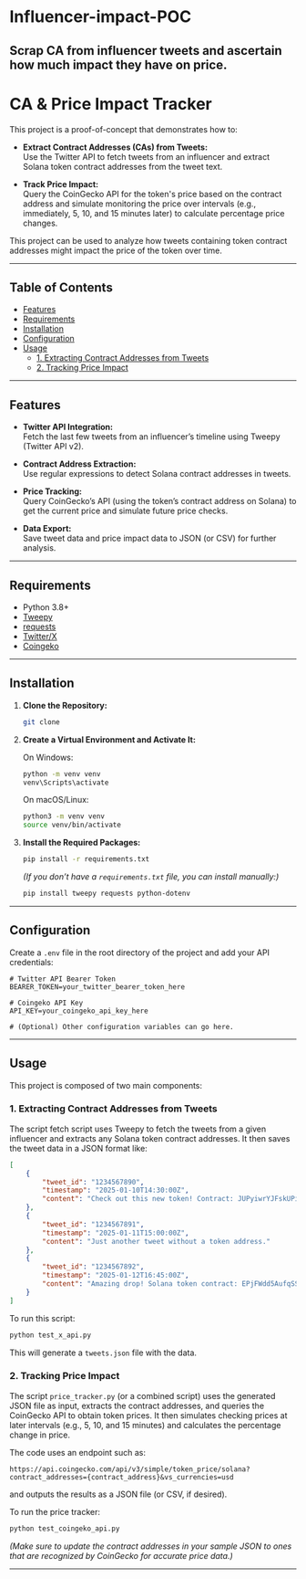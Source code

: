 # Influencer-impact-POC
Scrap CA from influencer tweets and ascertain how much impact they have on price. 
---

# CA & Price Impact Tracker

This project is a proof-of-concept that demonstrates how to:

- **Extract Contract Addresses (CAs) from Tweets:**  
  Use the Twitter API to fetch tweets from an influencer and extract Solana token contract addresses from the tweet text.

- **Track Price Impact:**  
  Query the CoinGecko API for the token's price based on the contract address and simulate monitoring the price over intervals (e.g., immediately, 5, 10, and 15 minutes later) to calculate percentage price changes.

This project can be used to analyze how tweets containing token contract addresses might impact the price of the token over time.

---

## Table of Contents

- [Features](#features)
- [Requirements](#requirements)
- [Installation](#installation)
- [Configuration](#configuration)
- [Usage](#usage)
  - [1. Extracting Contract Addresses from Tweets](#1-extracting-contract-addresses-from-tweets)
  - [2. Tracking Price Impact](#2-tracking-price-impact)


---

## Features

- **Twitter API Integration:**  
  Fetch the last few tweets from an influencer’s timeline using Tweepy (Twitter API v2).

- **Contract Address Extraction:**  
  Use regular expressions to detect Solana contract addresses in tweets.

- **Price Tracking:**  
  Query CoinGecko’s API (using the token’s contract address on Solana) to get the current price and simulate future price checks.

- **Data Export:**  
  Save tweet data and price impact data to JSON (or CSV) for further analysis.

---

## Requirements

- Python 3.8+
- [Tweepy](https://www.tweepy.org/)
- [requests](https://docs.python-requests.org/)
- [Twitter/X](https://developer.twitter.com/)
- [Coingeko](https://developer.twitter.com/)

---

## Installation

1. **Clone the Repository:**

   ```bash
   git clone 
   ```

2. **Create a Virtual Environment and Activate It:**

   On Windows:

   ```bash
   python -m venv venv
   venv\Scripts\activate
   ```

   On macOS/Linux:

   ```bash
   python3 -m venv venv
   source venv/bin/activate
   ```

3. **Install the Required Packages:**

   ```bash
   pip install -r requirements.txt
   ```

   *(If you don’t have a `requirements.txt` file, you can install manually:)*

   ```bash
   pip install tweepy requests python-dotenv
   ```

---

## Configuration

Create a `.env` file in the root directory of the project and add your API credentials:

```env
# Twitter API Bearer Token
BEARER_TOKEN=your_twitter_bearer_token_here

# Coingeko API Key
API_KEY=your_coingeko_api_key_here

# (Optional) Other configuration variables can go here.
```

---

## Usage

This project is composed of two main components:

### 1. Extracting Contract Addresses from Tweets

The script fetch script uses Tweepy to fetch the tweets from a given influencer and extracts any Solana token contract addresses. It then saves the tweet data in a JSON format like:

```json
[
    {
        "tweet_id": "1234567890",
        "timestamp": "2025-01-10T14:30:00Z",
        "content": "Check out this new token! Contract: JUPyiwrYJFskUPiHa7hkeR8VUtAeFoSYbKedZNsDvCN"
    },
    {
        "tweet_id": "1234567891",
        "timestamp": "2025-01-11T15:00:00Z",
        "content": "Just another tweet without a token address."
    },
    {
        "tweet_id": "1234567892",
        "timestamp": "2025-01-12T16:45:00Z",
        "content": "Amazing drop! Solana token contract: EPjFWdd5AufqSSqeM2qN1xzybapC8G4wEGGkZwyTDt1v"
    }
]
```

To run this script:

```bash
python test_x_api.py
```

This will generate a `tweets.json` file with the data.

### 2. Tracking Price Impact

The script `price_tracker.py` (or a combined script) uses the generated JSON file as input, extracts the contract addresses, and queries the CoinGecko API to obtain token prices. It then simulates checking prices at later intervals (e.g., 5, 10, and 15 minutes) and calculates the percentage change in price.

The code uses an endpoint such as:

```
https://api.coingecko.com/api/v3/simple/token_price/solana?contract_addresses={contract_address}&vs_currencies=usd
```

and outputs the results as a JSON file (or CSV, if desired).

To run the price tracker:

```bash
python test_coingeko_api.py
```

*(Make sure to update the contract addresses in your sample JSON to ones that are recognized by CoinGecko for accurate price data.)*

---


